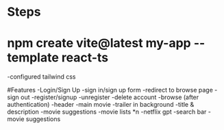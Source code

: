 # Steps 
# npm create vite@latest my-app --template react-ts
-configured tailwind css

#Features
-Login/Sign Up
  -sign in/sign up form
  -redirect to browse page
  -sign out
  -register/signup
  -unregister -delete account
-browse (after authentication)
  -header
  -main movie
    -trailer in background
    -title & description
    -movie suggestions
      -movie lists *n
-netflix gpt
  -search bar
  -movie suggestions